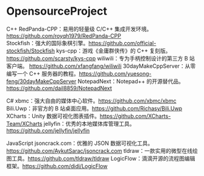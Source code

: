 # OpensourceProject
C++
RedPanda-CPP：易用的轻量级 C/C++ 集成开发环境。https://github.com/royqh1979/RedPanda-CPP    
Stockfish：强大的国际象棋引擎。https://github.com/official-stockfish/Stockfish
kys-cpp：游戏《金庸群侠传》的 C++ 复刻版。 https://github.com/scarsty/kys-cpp
wiliwili：专为手柄控制设计的第三方 B 站客户端。 https://github.com/xfangfang/wiliwili
30dayMakeCppServer：从零编写一个 C++ 服务器的教程。https://github.com/yuesong-feng/30dayMakeCppServer
NotepadNext：Notepad++  的开源替代品。https://github.com/dail8859/NotepadNext

C#
xbmc：强大自由的媒体中心软件。https://github.com/xbmc/xbmc
Bili.Uwp：非官方的 B 站桌面应用。https://github.com/Richasy/Bili.Uwp
XCharts：Unity 数据可视化图表插件。https://github.com/XCharts-Team/XCharts
jellyfin：优秀的本地媒体库管理工具。 https://github.com/jellyfin/jellyfin

JavaScript
jsoncrack.com：优雅的 JSON 数据可视化工具。 https://github.com/AykutSarac/jsoncrack.com
tldraw：一款实用的微型在线绘图工具。https://github.com/tldraw/tldraw
LogicFlow：滴滴开源的流程图编辑框架。https://github.com/didi/LogicFlow